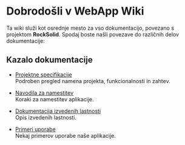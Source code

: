 # Dobrodošli v WebApp Wiki

Ta wiki služi kot osrednje mesto za vso dokumentacijo, povezano s projektom **RockSolid**. Spodaj boste našli povezave do različnih delov dokumentacije:

## Kazalo dokumentacije

- [Projektne specifikacije](ProjektneSpecifikacije.md)  
  Podroben pregled namena projekta, funkcionalnosti in zahtev.

- [Navodila za namestitev](NavodilaZaNamestitev.md)  
  Koraki za namestitev aplikacije.

- [Dokumentacija izvedenih lastnosti](DomumentacijaIzvedenihLastnosti.md)  
  Opis izvedenih lastnosti.

- [Primeri uporabe](PrimeriUporabe.md)  
  Nekaj primerov uporabe naše aplikacije.